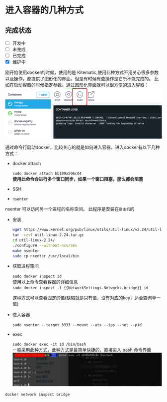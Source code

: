 # 进入容器的几种方式
## 完成状态  

- [ ] 开发中
- [ ] 未完成
- [ ] 已完成
- [x] 维护中

刚开始使用docker的时候，使用的是 Kitematic,使用此种方式不用关心很多参数以及操作，都提供了图形化的界面。但是有时候有些操作是它所不能完成的。 比如在启动容器的时候指定参数。通过图形化界面就可以很方便的进入容器：  
![进入容器](../../assets/gitbook/20171123151139882327680.png)


通过命令行启动docker，比较关心的就是如何进入容器。进入docker有以下几种方式：

* docker attach

  `sudo docker attach bb189a596c04`  
    **使用此命令会进行多个窗口同步，如果一个窗口阻塞，那么都会阻塞**

* SSH

*  `nsenter`

  nsenter 可以访问另一个进程的名称空间。 此程序是安装在`宿主机`的

  * 安装

    ``` Bash
    wget https://www.kernel.org/pub/linux/utils/util-linux/v2.24/util-linux-2.24.tar.gz  
    tar -xzvf util-linux-2.24.tar.gz  
    cd util-linux-2.24/  
    ./configure --without-ncurses  
    make nsenter  
    sudo cp nsenter /usr/local/bin
    ```

  * 获取进程空间

    `sudo docker inspect id`  
      使用以上命令查看容器的详细信息  
      `sudo docker inspect -f {{NetworkSettings.Networks.bridge}} id`    
      
      这种方式可以查看固定的值\(缺陷就是只有值，没有对应的key，适合查询单一值\)

  * 进入容器

    `sudo nsenter --target 3333 --mount --uts --ips --net --pid`

* exec

  `sudo docker exec -it id /bin/bash`  
    一般采用此种方式，此种方式是最简单快捷的，直接进入 bash 命令界面  
    ![进入容器](../../assets/gitbook/20171123151139896869688.png)





`docker network inspect bridge`

